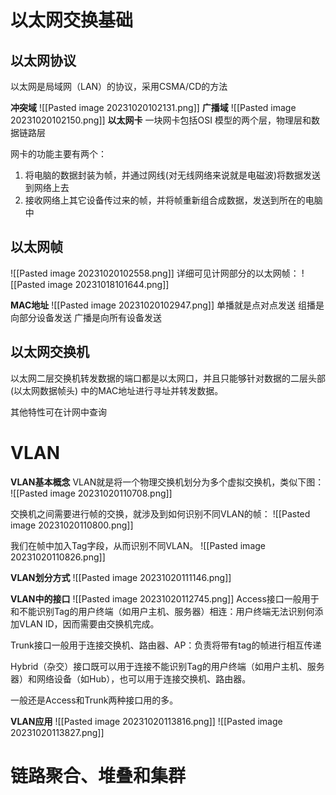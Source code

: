 # 以太网交换基础
## 以太网协议
以太网是局域网（LAN）的协议，采用CSMA/CD的方法

**冲突域**
![[Pasted image 20231020102131.png]]
**广播域**
![[Pasted image 20231020102150.png]]
**以太网卡**
一块网卡包括OSI 模型的两个层，物理层和数据链路层

网卡的功能主要有两个：
1. 将电脑的数据封装为帧，并通过网线(对无线网络来说就是电磁波)将数据发送到网络上去
2. 接收网络上其它设备传过来的帧，并将帧重新组合成数据，发送到所在的电脑中

## 以太网帧
![[Pasted image 20231020102558.png]]
详细可见计网部分的以太网帧：
![[Pasted image 20231018101644.png]]

**MAC地址**
![[Pasted image 20231020102947.png]]
单播就是点对点发送
组播是向部分设备发送
广播是向所有设备发送

## 以太网交换机
以太网二层交换机转发数据的端口都是以太网口，并且只能够针对数据的二层头部 (以太网数据帧头) 中的MAC地址进行寻址并转发数据。

其他特性可在计网中查询

# VLAN
**VLAN基本概念**
VLAN就是将一个物理交换机划分为多个虚拟交换机，类似下图：
![[Pasted image 20231020110708.png]]

交换机之间需要进行帧的交换，就涉及到如何识别不同VLAN的帧：
![[Pasted image 20231020110800.png]]

我们在帧中加入Tag字段，从而识别不同VLAN。
![[Pasted image 20231020110826.png]]

**VLAN划分方式**
![[Pasted image 20231020111146.png]]

**VLAN中的接口**
![[Pasted image 20231020112745.png]]
Access接口一般用于和不能识别Tag的用户终端（如用户主机、服务器）相连：用户终端无法识别何添加VLAN ID，因而需要由交换机完成。

Trunk接口一般用于连接交换机、路由器、AP：负责将带有tag的帧进行相互传递

Hybrid（杂交）接口既可以用于连接不能识别Tag的用户终端（如用户主机、服务器）和网络设备（如Hub），也可以用于连接交换机、路由器。

一般还是Access和Trunk两种接口用的多。

**VLAN应用**
![[Pasted image 20231020113816.png]]
![[Pasted image 20231020113827.png]]

# 链路聚合、堆叠和集群
